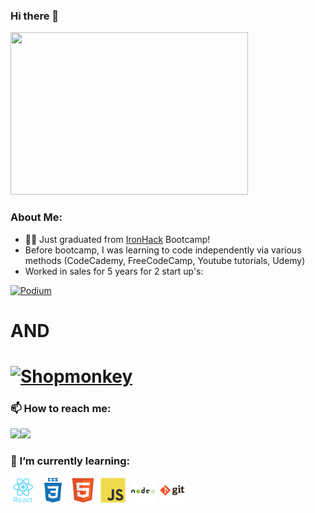 ### Hi there 👋

<div id="header">
  <img src="https://media.giphy.com/media/WTjXuYA2y4o3UZly3W/giphy.gif" width="380" height="260" />
</div>

### About Me:
- :man_student: Just graduated from <a href="https://www.ironhack.com/de/en/remote?utm_source=google&utm_medium=cpc&utm_campaign=RMTEU_Germany_Global_Search_Brand_EN&utm_content=search-brand&utm_term=ironhack&gad=1&gclid=Cj0KCQjwmtGjBhDhARIsAEqfDEfacRT7NZEzOR8tcnck7iJXlt_FdY8bTPjsb9a1DyLHET56VmM78bgaAt7_EALw_wcB">IronHack</a> Bootcamp!
- Before bootcamp, I was learning to code independently via various methods (CodeCademy, FreeCodeCamp, Youtube tutorials, Udemy)
- Worked in sales for 5 years for 2 start up's:
<div>
<a href="https://www.podium.com/"><img src="https://play-lh.googleusercontent.com/a8u4UugYXSKtgvsOErXF-_aoBxBAC7j0HjYVpHRMkvzBgOyUbPmrvOATlKKkRsg7ww" alt="Podium" width="40" height="40" /></a> <h1>AND<h1> <a href="https://www.shopmonkey.io/"><img src="https://gdm-catalog-fmapi-prod.imgix.net/ProductLogo/ededc5b2-a6e5-45b9-84dc-e56166743460.png" width="40" height="40" alt="Shopmonkey"/></a>
</div>

### 📫 How to reach me: 
<div>
<a href="https://mail.google.com/mail/?view=cm&source=mailto&to=august.colonna@gmail.com"><img src="https://img.shields.io/badge/Gmail-D14836?style=for-the-badge&logo=gmail&logoColor=white" /></a><a href="https://www.linkedin.com/in/august-colonna/"><img src="https://img.shields.io/badge/LinkedIn-blue?logo=linkedin&logoColor=white&style=for-the-badge" />
</a>
</div>


### 🌱 I’m currently learning:
<div>
  <img src="https://github.com/devicons/devicon/blob/master/icons/react/react-original-wordmark.svg" title="React" alt="React" width="40" height="40"/>&nbsp;
  <img src="https://github.com/devicons/devicon/blob/master/icons/css3/css3-plain-wordmark.svg"  title="CSS3" alt="CSS" width="40" height="40"/>&nbsp;
  <img src="https://github.com/devicons/devicon/blob/master/icons/html5/html5-original.svg" title="HTML5" alt="HTML" width="40" height="40"/>&nbsp;
  <img src="https://github.com/devicons/devicon/blob/master/icons/javascript/javascript-original.svg" title="JavaScript" alt="JavaScript" width="40" height="40"/>&nbsp;
  <img src="https://github.com/devicons/devicon/blob/master/icons/nodejs/nodejs-original-wordmark.svg" title="NodeJS" alt="NodeJS" width="40" height="40"/>&nbsp;
  <img src="https://github.com/devicons/devicon/blob/master/icons/git/git-original-wordmark.svg" title="Git" **alt="Git" width="40" height="40"/>
</div>




